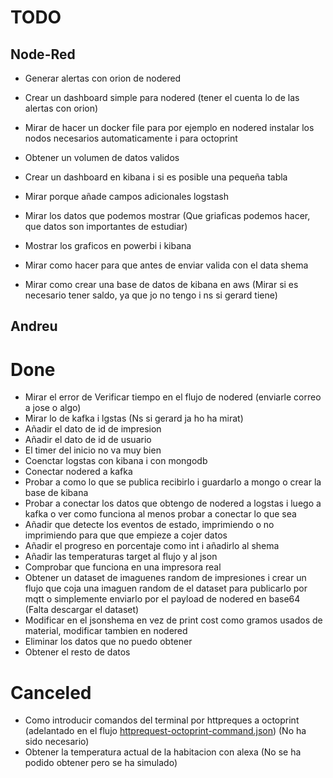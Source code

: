 # TODO
## Node-Red
- Generar alertas con orion de nodered
- Crear un dashboard simple para nodered (tener el cuenta lo de las alertas con orion)

- Mirar de hacer un docker file para por ejemplo en nodered instalar los nodos necesarios automaticamente i para octoprint
- Obtener un volumen de datos validos
- Crear un dashboard en kibana i si es posible una pequeña tabla
- Mirar porque añade campos adicionales logstash
- Mirar los datos que podemos mostrar (Que griaficas podemos hacer, que datos son importantes de estudiar)
- Mostrar los graficos en powerbi i kibana
- Mirar como hacer para que antes de enviar valida con el data shema
* Mirar como crear una base de datos de kibana en aws (Mirar si es necesario tener saldo, ya que jo no tengo i ns si gerard tiene)

## Andreu

# Done
- Mirar el error de Verificar tiempo en el flujo de nodered (enviarle correo a jose o algo)
- Mirar lo de kafka i lgstas (Ns si gerard ja ho ha mirat)
- Añadir el dato de id de impresion
- Añadir el dato de id de usuario
- El timer del inicio no va muy bien
- Coenctar logstas con kibana i con mongodb 
- Conectar nodered a kafka
- Probar a como lo que se publica recibirlo i guardarlo a mongo o crear la base de kibana
- Probar a conectar los datos que obtengo de nodered a logstas i luego a kafka o ver como funciona al menos probar a conectar lo que sea
- Añadir que detecte los eventos de estado, imprimiendo o no imprimiendo para que que empieze a cojer datos
- Añadir el progreso en porcentaje como int i añadirlo al shema
- Añadir las temperaturas target al flujo y al json
- Comprobar que funciona en una impresora real
- Obtener un dataset de imaguenes random de impresiones i crear un flujo que coja una imaguen random de el dataset para publicarlo por mqtt o simplemente enviarlo por el payload de nodered en base64 (Falta descargar el dataset)
- Modificar en el jsonshema en vez de  print cost como gramos usados de material, modificar tambien en nodered
- Eliminar los datos que no puedo obtener
- Obtener el resto de datos

# Canceled
- Como introducir comandos del terminal por httpreques a octoprint (adelantado en el flujo [httprequest-octoprint-command.json](../Flujos/httprequest-octoprint-command.json)) (No ha sido necesario)
- Obtener la temperatura actual de la habitacion con alexa (No se ha podido obtener pero se ha simulado)
